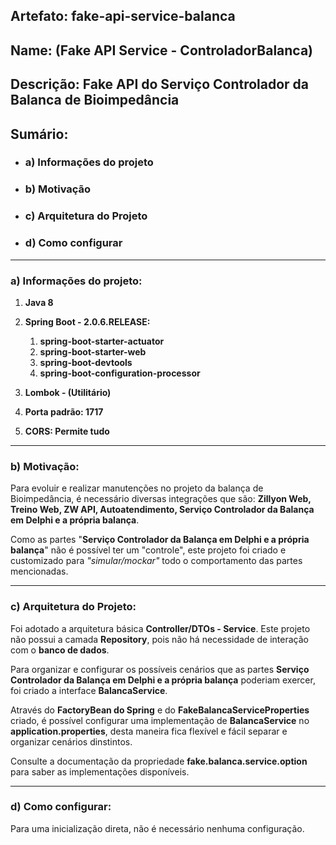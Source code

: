 ## Artefato: fake-api-service-balanca
## Name: (Fake API Service - ControladorBalanca)
## Descrição: Fake API do Serviço Controlador da Balanca de Bioimpedância

## Sumário:

- ### a) Informações do projeto
- ### b) Motivação
- ### c) Arquitetura do Projeto
- ### d) Como configurar

---

### a) Informações do projeto:

1. **Java 8**

2. **Spring Boot - 2.0.6.RELEASE:**
   1. **spring-boot-starter-actuator**
   2. **spring-boot-starter-web**
   3. **spring-boot-devtools**
   4. **spring-boot-configuration-processor**

3. **Lombok - (Utilitário)**

4. **Porta padrão: 1717**

5. **CORS: Permite tudo**

---

### b) Motivação: 

Para evoluir e realizar manutenções no projeto da balança de Bioimpedância, é necessário diversas integrações que são:
**Zillyon Web, Treino Web, ZW API, Autoatendimento, Serviço Controlador da Balança em Delphi e a própria balança**. 

Como as partes "**Serviço Controlador da Balança em Delphi e a própria balança**" não é possível ter um "controle", este projeto foi criado e customizado para *"simular/mockar"* todo o comportamento das partes mencionadas.

---

### c) Arquitetura do Projeto:

Foi adotado a arquitetura básica **Controller/DTOs - Service**.
Este projeto não possui a camada **Repository**, pois não há necessidade de interação com o **banco de dados**.

Para organizar e configurar os possíveis cenários que as partes **Serviço Controlador da Balança em Delphi e a própria balança** poderiam exercer, foi criado a interface **BalancaService**.

Através do **FactoryBean do Spring** e do **FakeBalancaServiceProperties** criado, é possível configurar uma implementação de **BalancaService** no **application.properties**, desta maneira fica flexível e fácil separar e organizar cenários dinstintos.

Consulte a documentação da propriedade **fake.balanca.service.option** para saber as implementações disponíveis.

---

### d) Como configurar:

Para uma inicialização direta, não é necessário nenhuma configuração.
